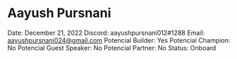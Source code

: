 # Aayush Pursnani

Date: December 21, 2022
Discord: aayushpursnani012#1288
Email: aayushpursnani024@gmail.com
Potencial Builder: Yes
Potencial Champion: No
Potencial Guest Speaker: No
Potencial Partner: No
Status: Onboard